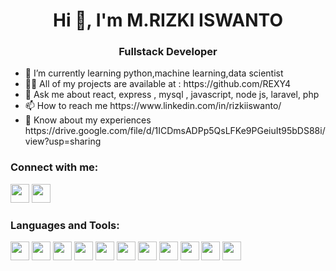 <!DOCTYPE html>
<html lang="en">
<head>
    <meta charset="UTF-8">
    <meta http-equiv="X-UA-Compatible" content="IE=edge">
    <meta name="viewport" content="width=device-width, initial-scale=1.0">
    
</head>
<body>
<h1 align="center">Hi 👋, I'm M.RIZKI ISWANTO</h1>
<h3 align="center">Fullstack Developer</h3>
<ul>
    <li>
        🌱 I’m currently learning python,machine learning,data scientist
    </li>
    <li>
        👨‍💻 All of my projects are available at : https://github.com/REXY4
    </li>
    <li>
        💬 Ask me about react, express , mysql , javascript, node js, laravel, php
    </li>
    <li>
        📫 How to reach me https://www.linkedin.com/in/rizkiiswanto/
    </li>
    <li>
        📄 Know about my experiences https://drive.google.com/file/d/1ICDmsADPp5QsLFKe9PGeiuIt95bDS88i/view?usp=sharing
    </li>
</ul>

<div>
    <h3>Connect with me:</h3>
</div>
<div>
    <a href="https://www.linkedin.com/in/rizkiiswanto/"><img src="https://i.postimg.cc/768YHkqJ/LI-In-Bug.png" width="30"/></a>
    <a href="https://twitter.com/MRIZKIISWANTO2"><img src="https://img.icons8.com/color/48/000000/twitter--v1.png" width="30"/></a>
</div>
<div>
    <h3>Languages and Tools:</h3>
</div>
<div>
    <img src="https://img.icons8.com/cute-clipart/64/000000/react-native.png" width="30"/> <img src="https://img.icons8.com/color/48/000000/redux.png" width="30"/> <img src="https://img.icons8.com/fluency/48/000000/laravel.png" width="30"/> <img src="https://img.icons8.com/fluency/48/000000/node-js.png" width="30"/> <img src="https://img.icons8.com/color/48/000000/javascript--v2.png" width="30"/> <img src="https://img.icons8.com/external-flaticons-lineal-color-flat-icons/64/000000/external-php-document-computer-science-flaticons-lineal-color-flat-icons.png" width="30"/> <img src="https://img.icons8.com/color/48/000000/mysql-logo.png" width="30"/> <img src="https://img.icons8.com/color/48/000000/mongodb.png" width="30"/> <img src="https://img.icons8.com/color/48/000000/docker.png" width="30"/> <img src="https://img.icons8.com/color/48/000000/amazon-web-services.png" width="30"/> <img src="https://img.icons8.com/color/48/000000/linux--v1.png" width="30"/>
</div>
</body>
</html>

